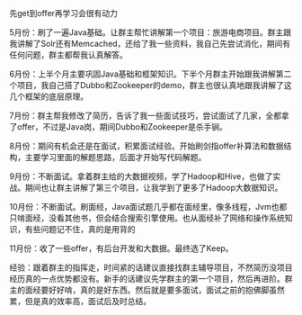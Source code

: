 先get到offer再学习会很有动力

5月份：刷了一遍Java基础。让群主帮忙讲解第一个项目：旅游电商项目。群主跟我讲解了Solr还有Memcached，还给了我一些资料，我自己先尝试消化，期间有任何问题，群主都帮我认真解答。

6月份：上半个月主要巩固Java基础和框架知识。下半个月群主开始跟我讲解第二个项目，我自己搭了Dubbo和Zookeeper的demo，群主也很认真地跟我讲解了这几个框架的底层原理。

7月份：群主帮我修改了简历，告诉了我一些面试技巧，尝试面试了几家，全都拿了offer，不过是Java岗，期间Dubbo和Zookeeper是杀手锏。

8月份：期间有机会还是在面试，积累面试经验。开始刷剑指offer补算法和数据结构，主要学习里面的解题思路，后面才开始写代码解题。

9月份：不断面试。拿着群主给的大数据视频，学了Hadoop和Hive，也做了实战。期间也让群主讲解了第三个项目，让我学到了更多了Hadoop大数据知识。

10月份：不断面试。刷面经，Java面试题几乎都在面经里，像多线程，Jvm也都只啃面经，没看其他书，但会结合搜索引擎使用。也从面经补了网络和操作系统知识，有些问题记不住，真的是用背的

11月份：收了一些offer，有后台开发和大数据。最终选了Keep。

经验：跟着群主的指挥走，时间紧的话建议直接找群主辅导项目，不然简历没项目经历真的一点优势都没有。新手的话建议先学群主的第一个项目，然后再进阶。群主的面经要好好啃，真的是好东西。然后就是要多面试，面试之前的抱佛脚虽然累，但是真的效率高，面试后及时总结。